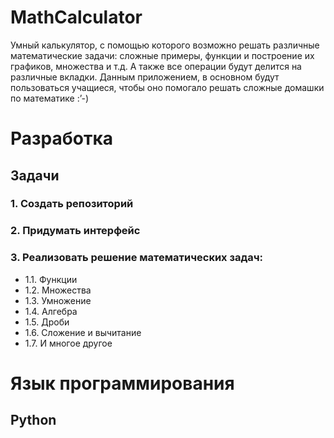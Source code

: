 # MathCalculator
Умный калькулятор, с помощью которого возможно решать различные математические задачи: сложные примеры, функции и построение их графиков, множества и т.д. А также все операции будут делится на различные вкладки. Данным приложением, в основном будут пользоваться учащиеся, чтобы оно помогало решать сложные домашки по математике :’-)

# Разработка
## Задачи
### 1. Создать репозиторий
### 2. Придумать интерфейс
### 3. Реализовать решение математических задач:
- 1.1. Функции
- 1.2. Множества
- 1.3. Умножение
- 1.4. Алгебра
- 1.5. Дроби
- 1.6. Сложение и вычитание
- 1.7. И многое другое

# Язык программирования
## Python
